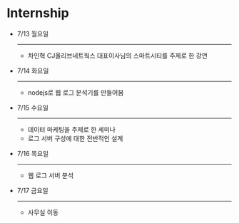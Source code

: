 # Internship

- 7/13 월요일

  ---

  - 차인혁 CJ올리브네트웍스 대표이사님의 스마트시티를 주제로 한 강연

- 7/14 화요일

  ---

  - nodejs로 웹 로그 분석기를 만들어봄

- 7/15 수요일

  ---

  - 데이터 마케팅을 주제로 한 세미나 
  - 로그 서버 구성에 대한 전반적인 설계

- 7/16 목요일

  ---

  - 웹 로그 서버 분석
  
- 7/17 금요일	

  ---
  - 사무실 이동

